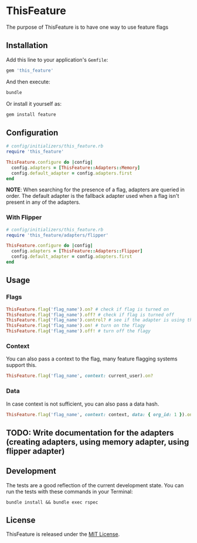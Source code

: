 # ThisFeature

The purpose of ThisFeature is to have one way to use feature flags

## Installation

Add this line to your application's `Gemfile`:

```ruby
gem 'this_feature'
```

And then execute:

```sh
bundle
```

Or install it yourself as:

```sh
gem install feature
```

## Configuration

```ruby
# config/initializers/this_feature.rb
require 'this_feature'

ThisFeature.configure do |config|
  config.adapters = [ThisFeature::Adapters::Memory]
  config.default_adapter = config.adapters.first
end
```

**NOTE**: When searching for the presence of a flag, adapters are queried in order. The default adapter is the fallback adapter used when a flag isn't present in any of the adapters.


### With Flipper

```ruby
# config/initializers/this_feature.rb
require 'this_feature/adapters/flipper'

ThisFeature.configure do |config|
  config.adapters = [ThisFeature::Adapters::Flipper]
  config.default_adapter = config.adapters.first
end
```



## Usage

### Flags
```ruby
ThisFeature.flag('flag_name').on? # check if flag is turned on
ThisFeature.flag('flag_name').off? # check if flag is turned off
ThisFeature.flag('flag_name').control? # see if the adapter is using the control
ThisFeature.flag('flag_name').on! # turn on the flagy
ThisFeature.flag('flag_name').off! # turn off the flagy
```

### Context

You can also pass a context to the flag, many feature flagging systems support this.

```ruby
ThisFeature.flag('flag_name', context: current_user).on?
```

### Data

In case context is not sufficient, you can also pass a data hash.

```ruby
ThisFeature.flag('flag_name', context: context, data: { org_id: 1 }).on?
```

## TODO: Write documentation for the adapters (creating adapters, using memory adapter, using flipper adapter)


## Development

The tests are a good reflection of the current development state.
You can run the tests with these commands in your Terminal:

```
bundle install && bundle exec rspec
```

## License

ThisFeature is released under the [MIT License](https://choosealicense.com/licenses/mit).
